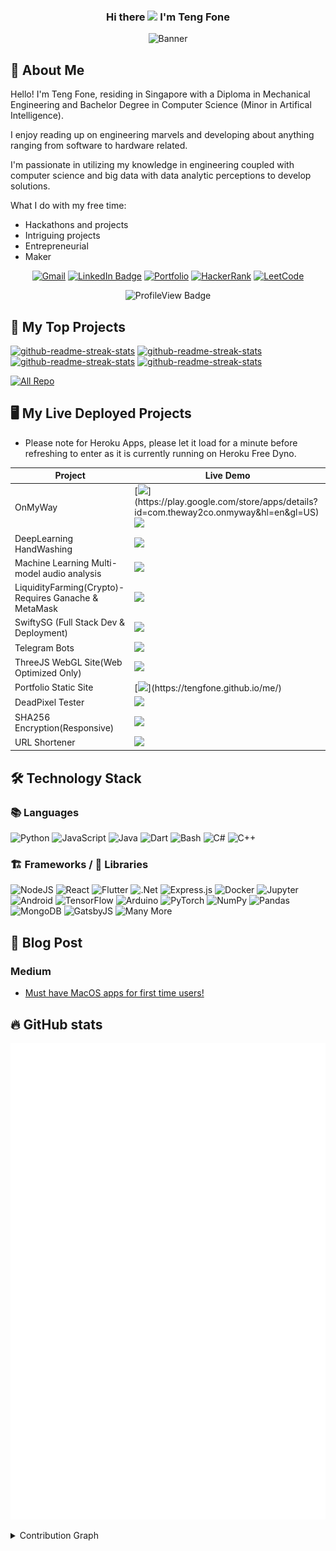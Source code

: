 <h3 align="center">
  Hi there <img src="https://media.giphy.com/media/hvRJCLFzcasrR4ia7z/giphy.gif" width="28"> I'm Teng Fone
</h3>

<p align="center">
<img src="https://readme-typing-svg.herokuapp.com?font=Ubuntu&color=2EB84A&center=true&vCenter=true&lines=An+Engineer+With+Many+Hats;Aspiring+Software+Engineer;+Aspiring+Full+Stack+Developer;Aspiring+Data+Scientist;Aspiring+Entrepreneur" alt= "Banner"/>
 </p>

## 📇 About Me

Hello! I'm Teng Fone, residing in Singapore with a Diploma in Mechanical Engineering and Bachelor Degree in Computer Science (Minor in Artifical Intelligence).

I enjoy reading up on engineering marvels and developing about anything ranging from software to hardware related.

I'm passionate in utilizing my knowledge in engineering coupled with computer science and big data with data analytic perceptions to develop solutions.

What I do with my free time:
- Hackathons and projects
- Intriguing projects
- Entrepreneurial
- Maker

<p align="center">
  <a href="https://tengfone.github.io/me/contact"><img alt="Gmail" src="https://img.shields.io/badge/Contact%20Me-D14836?style=flat-square&logo=gmail&logoColor=white" /></a>
  <a href="https://www.linkedin.com/in/tengfonephang/"><img src="https://img.shields.io/badge/-LinkedIn-0077B5?style=flat-square&amp;labelColor=0077B5&amp;logo=LinkedIn&amp;link=https://www.linkedin.com/in/tengfonephang/" alt="LinkedIn Badge"></a>
  <a href="https://tengfone.github.io/me/"><img src="https://img.shields.io/badge/Portfolio-4285F4?style=flat-square&logo=Internet-Explorer&logoColor=white" alt="Portfolio"/></a>
    <a href= "https://www.hackerrank.com/phangtf"><img alt="HackerRank" src="https://img.shields.io/badge/-HackerRank-2EC866?style=flat-square&logo=HackerRank&logoColor=white"/></a>
  <a href= "https://leetcode.com/tengfone/"><img alt="LeetCode" src="https://img.shields.io/badge/-LeetCode-2EC866?style=flat-square&logo=LeetCode&logoColor=white"/></a>
</p>

<p align = "center">
  <img src="https://komarev.com/ghpvc/?username=tengfone&color=green" alt="ProfileView Badge"/>
  </p>

## 📘 My Top Projects
<p align="left">
  <a href="https://github.com/tengfone/AmaNerdBookReview"><img src="https://github-readme-stats.vercel.app/api/pin/?username=tengfone&repo=AmaNerdBookReview&theme=react&bg_color=1F222E&title_color=F85D7F&icon_color=F8D866&hide_border=true" alt="github-readme-streak-stats" ></a>
  <a href="https://github.com/tengfone/green_scanner_flutter"><img src="https://github-readme-stats.vercel.app/api/pin/?username=tengfone&repo=green_scanner_flutter&theme=react&bg_color=1F222E&title_color=F85D7F&icon_color=F8D866&hide_border=true" alt="github-readme-streak-stats" ></a>
  <a href="https://github.com/tengfone/F04Musician"><img src="https://github-readme-stats.vercel.app/api/pin/?username=tengfone&repo=F04Musician&theme=react&bg_color=1F222E&title_color=F85D7F&icon_color=F8D866&hide_border=true" alt="github-readme-streak-stats" ></a>
  <a href="https://github.com/tengfone/telegram_sgcheckpoint_pytutorial"><img src="https://github-readme-stats.vercel.app/api/pin/?username=tengfone&repo=telegram_sgcheckpoint_pytutorial&theme=react&bg_color=1F222E&title_color=F85D7F&icon_color=F8D866&hide_border=true" alt="github-readme-streak-stats" ></a>
</p>

<p align="left">
  <a href="https://github.com/tengfone?tab=repositories"><img alt="All Repo" title="All Repositories" src="https://img.shields.io/badge/-All%20Repos-2962FF?style=for-the-badge&logo=koding&logoColor=white"/></a>
</p>

## 🖥️ My Live Deployed Projects
* Please note for Heroku Apps, please let it load for a minute before refreshing to enter as it is currently running on Heroku Free Dyno.


| Project | Live Demo |
| --- | --- |
| OnMyWay | [![](https://img.shields.io/badge/Google_Play-414141?style=for-the-badge&logo=google-play&logoColor=white")](https://play.google.com/store/apps/details?id=com.theway2co.onmyway&hl=en&gl=US) [![](https://img.shields.io/badge/App_Store-0D96F6?style=for-the-badge&logo=app-store&logoColor=white)](https://apps.apple.com/sg/app/onmyway-theway2co/id1530214166) |
| DeepLearning HandWashing | [![](https://img.shields.io/badge/Heroku-430098?style=for-the-badge&logo=heroku&logoColor=white)](https://handwashdl.herokuapp.com/) |
| Machine Learning Multi-model audio analysis | [![](https://img.shields.io/badge/Heroku-430098?style=for-the-badge&logo=heroku&logoColor=white)](https://f04musician.herokuapp.com/) |
| LiquidityFarming(Crypto)-Requires Ganache & MetaMask | [![](https://img.shields.io/badge/vercel-%23000000.svg?style=for-the-badge&logo=vercel&logoColor=white)](https://ptf-liquidityfarming.vercel.app/)
| SwiftySG (Full Stack Dev & Deployment) | [![](https://img.shields.io/badge/Website-4285F4?style=for-the-badge&logo=Internet-Explorer&logoColor=white)](https://swifty.sg) |
| Telegram Bots | [![](https://img.shields.io/badge/@QRCodifyBot-2CA5E0?style=for-the-badge&logo=Telegram&logoColor=white)](https://telegram.me/QRCodifyBot) |
| ThreeJS WebGL Site(Web Optimized Only) | [![](https://img.shields.io/badge/vercel-%23000000.svg?style=for-the-badge&logo=vercel&logoColor=white)](https://tf-3js.vercel.app/) |
| Portfolio Static Site | [![](https://img.shields.io/badge/GitHub%20Pages-100000?style=for-the-badge&logo=github&logoColor=white")](https://tengfone.github.io/me/) |
| DeadPixel Tester | [![](https://img.shields.io/badge/vercel-%23000000.svg?style=for-the-badge&logo=vercel&logoColor=white)](https://deadpixel-tester.vercel.app/) |
| SHA256 Encryption(Responsive) | [![](https://img.shields.io/badge/vercel-%23000000.svg?style=for-the-badge&logo=vercel&logoColor=white)](https://sha-256-tengfone.vercel.app/)
| URL Shortener | [![](https://img.shields.io/badge/vercel-%23000000.svg?style=for-the-badge&logo=vercel&logoColor=white)](https://tf-urlshortener.vercel.app/) |

## 🛠️ Technology Stack
### 📚 Languages
<p>
  <img alt="Python" src="https://img.shields.io/badge/python-%2314354C.svg?style=for-the-badge&logo=python&logoColor=white"/>
  <img alt="JavaScript" src="https://img.shields.io/badge/javascript-%23323330.svg?style=for-the-badge&logo=javascript&logoColor=%23F7DF1E"/>
  <img alt="Java" src="https://img.shields.io/badge/java-%23ED8B00.svg?style=for-the-badge&logo=java&logoColor=white"/>
  <img alt="Dart" src="https://img.shields.io/badge/dart-%230175C2.svg?style=for-the-badge&logo=dart&logoColor=white"/>
  <img alt="Bash" src="https://img.shields.io/badge/Bash%20-%23121011.svg?style=for-the-badge&logo=c%2B%2B&ogoColor=white"/>
  <img alt="C#" src="https://img.shields.io/badge/c%23-%23239120.svg?style=for-the-badge&logo=c-sharp&logoColor=white"/>
  <img alt="C++" src="https://img.shields.io/badge/c++-%2300599C.svg?style=for-the-badge&logo=c%2B%2B&ogoColor=white"/>
</p>
                                                                                                                         
### 🏗️ Frameworks / 📙 Libraries
<p>
  <img alt="NodeJS" src="https://img.shields.io/badge/node.js-%2343853D.svg?style=for-the-badge&logo=node-dot-js&logoColor=white"/>
  <img alt="React" src="https://img.shields.io/badge/react-%2320232a.svg?style=for-the-badge&logo=react&logoColor=%2361DAFB"/>
  <img alt="Flutter" src="https://img.shields.io/badge/Flutter-%2302569B.svg?style=for-the-badge&logo=Flutter&logoColor=white" />
  <img alt=".Net" src="https://img.shields.io/badge/.NET-5C2D91?style=for-the-badge&logo=.net&logoColor=white"/>
  <img alt="Express.js" src="https://img.shields.io/badge/express.js-%23404d59.svg?style=for-the-badge&logo=express&logoColor=%2361DAFB"/>
  <img alt="Docker" src="https://img.shields.io/badge/docker-%230db7ed.svg?style=for-the-badge&logo=docker&logoColor=white"/>
  <img alt="Jupyter" src="https://img.shields.io/badge/Jupyter-%23F37626.svg?style=for-the-badge&logo=Jupyter&logoColor=white" />
  <img alt="Android" src="https://img.shields.io/badge/Android-3DDC84?style=for-the-badge&logo=android&logoColor=white" />
  <img alt="TensorFlow" src="https://img.shields.io/badge/TensorFlow-%23FF6F00.svg?style=for-the-badge&logo=TensorFlow&logoColor=white" />
  <img alt="Arduino" src="https://img.shields.io/badge/-Arduino-00979D?style=for-the-badge&logo=Arduino&logoColor=white"/>
  <img alt="PyTorch" src="https://img.shields.io/badge/PyTorch-%23EE4C2C.svg?style=for-the-badge&logo=PyTorch&logoColor=white" />
  <img alt="NumPy" src="https://img.shields.io/badge/numpy-%23013243.svg?style=for-the-badge&logo=numpy&logoColor=white" />
  <img alt="Pandas" src="https://img.shields.io/badge/pandas-%23150458.svg?style=for-the-badge&logo=pandas&logoColor=white" />
  <img alt="MongoDB" src ="https://img.shields.io/badge/MongoDB-%234ea94b.svg?style=for-the-badge&logo=mongodb&logoColor=white"/>
  <img alt="GatsbyJS" src ="https://img.shields.io/badge/GatsbyJS-%235835CC.svg?style=for-the-badge&logo=gatsby&logoColor=white"/>
  <img alt="Many More" src="https://img.shields.io/badge/...-And%20More-yellowgreen?style=for-the-badge&logo=GitHub-Sponsors"/>
</p>

## 📰 Blog Post

### Medium
<!-- MEDIUM:START -->
- [Must have MacOS apps for first time users!](https://tengfone.medium.com/must-have-macos-apps-for-first-time-users-aa34b59d82b0?source=rss-ad32a0ecc2ae------2)
<!-- MEDIUM:END -->

## 🔥 GitHub stats

<p align="center">
  <!-- If you're using "main" as default branch -->
  <!-- From https://github.com/lowlighter/metrics -->
 <img src="https://github.com/tengfone/tengfone/blob/main/github-metrics.svg" alt="Github stats"/>
</p>

<details> 
  <summary>Contribution Graph</summary>
  <br/>
  <img src="https://activity-graph.herokuapp.com/graph?username=tengfone&theme=dracula)" alt="TengFone Github Activity Graph"/>
</details>


